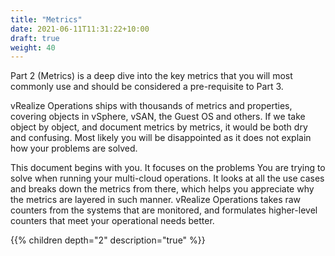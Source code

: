 ```yaml
---
title: "Metrics"
date: 2021-06-11T11:31:22+10:00
draft: true
weight: 40
---
```


Part 2 (Metrics) is a deep dive into the key metrics that you will most commonly use and should be considered a pre-requisite to Part 3. 

vRealize Operations ships with thousands of metrics and properties, covering objects in vSphere, vSAN, the Guest OS and others. If we take object by object, and document metrics by metrics, it would be both dry and confusing. Most likely you will be disappointed as it does not explain how your problems are solved.

This document begins with you. It focuses on the problems You are trying to solve when running your multi-cloud operations. It looks at all the use cases and breaks down the metrics from there, which helps you appreciate why the metrics are layered in such manner. vRealize Operations takes raw counters from the systems that are monitored, and formulates higher-level counters that meet your operational needs better.

{{% children depth="2" description="true" %}}